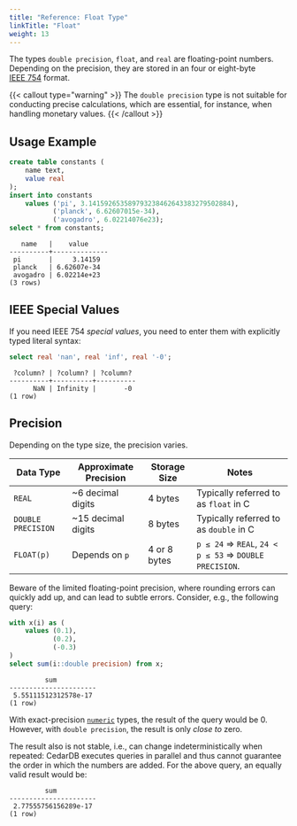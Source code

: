 ```yaml
---
title: "Reference: Float Type"
linkTitle: "Float"
weight: 13
---
```


The types `double precision`, `float`, and `real` are floating-point numbers. Depending on the precision, they are stored in an four or eight-byte
[IEEE&nbsp;754](https://en.wikipedia.org/wiki/IEEE_754) format.

{{< callout type="warning" >}}
The `double precision` type is not suitable for conducting precise calculations, which are essential, for instance, when handling monetary values.
{{< /callout >}}

## Usage Example
```sql
create table constants (
    name text,
    value real
);
insert into constants
    values ('pi', 3.141592653589793238462643383279502884),
           ('planck', 6.62607015e-34),
           ('avogadro', 6.02214076e23);
select * from constants;
```

```
   name   |    value 
----------+--------------
 pi       |     3.14159
 planck   | 6.62607e-34
 avogadro | 6.02214e+23
(3 rows)
```
## IEEE Special Values

If you need IEEE&nbsp;754 *special values*, you need to enter them with explicitly typed literal syntax:
```sql
select real 'nan', real 'inf', real '-0';
```

```
 ?column? | ?column? | ?column? 
----------+----------+----------
      NaN | Infinity |       -0
(1 row)
```

## Precision

Depending on the type size, the precision varies.

| Data Type          | Approximate Precision | Storage Size | Notes                                                    |
|--------------------|-----------------------|--------------|----------------------------------------------------------|
| `REAL`             | ~6 decimal digits     | 4 bytes      | Typically referred to as `float` in C                    |
| `DOUBLE PRECISION` | ~15 decimal digits    | 8 bytes      | Typically referred to as `double` in C                   |
| `FLOAT(p)`         | Depends on `p`        | 4 or 8 bytes | `p ≤ 24` => `REAL`, `24 < p ≤ 53` => `DOUBLE PRECISION`. |


Beware of the limited floating-point precision, where rounding errors can quickly add up, and can lead 
to subtle errors.
Consider, e.g., the following query: 

```sql
with x(i) as (
    values (0.1), 
           (0.2), 
           (-0.3)
) 
select sum(i::double precision) from x;
```

```
         sum          
----------------------
 5.55111512312578e-17
(1 row)
```

With exact-precision [`numeric`](numeric) types, the result of the query would be 0.
However, with `double precision`, the result is only *close to* zero.

The result also is not stable, i.e., can change indeterministically when repeated:
CedarDB executes queries in parallel and thus cannot guarantee the order in which the numbers are added.
For the above query, an equally valid result would be:

```
         sum          
----------------------
 2.77555756156289e-17
(1 row)
```
